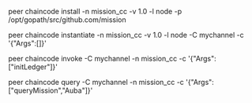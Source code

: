 peer chaincode install -n mission_cc -v 1.0 -l node -p /opt/gopath/src/github.com/mission

peer chaincode instantiate -n mission_cc -v 1.0 -l node -C mychannel -c '{"Args":[]}'

peer chaincode invoke -C mychannel -n mission_cc -c '{"Args":["initLedger"]}'

peer chaincode query -C mychannel -n mission_cc -c '{"Args":["queryMission","Auba"]}'
